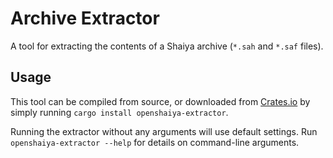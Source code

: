 # Archive Extractor

A tool for extracting the contents of a Shaiya archive (`*.sah` and `*.saf` files).

## Usage
This tool can be compiled from source, or downloaded from [Crates.io](https://crates.io/crates/openshaiya-extractor) by
simply running `cargo install openshaiya-extractor`.

Running the extractor without any arguments will use default settings. Run `openshaiya-extractor --help`
for details on command-line arguments.